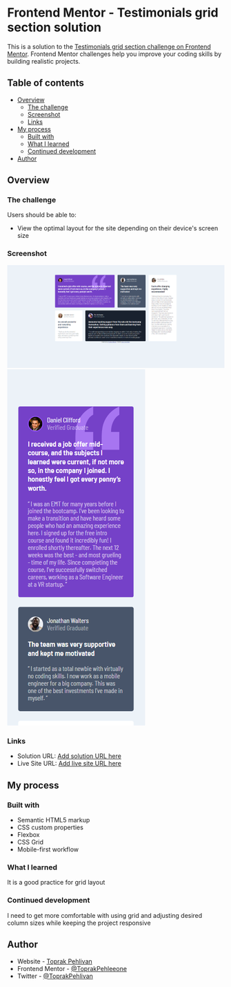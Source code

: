 # Frontend Mentor - Testimonials grid section solution

This is a solution to the [Testimonials grid section challenge on Frontend Mentor](https://www.frontendmentor.io/challenges/testimonials-grid-section-Nnw6J7Un7). Frontend Mentor challenges help you improve your coding skills by building realistic projects. 

## Table of contents

- [Overview](#overview)
  - [The challenge](#the-challenge)
  - [Screenshot](#screenshot)
  - [Links](#links)
- [My process](#my-process)
  - [Built with](#built-with)
  - [What I learned](#what-i-learned)
  - [Continued development](#continued-development)
- [Author](#author)




## Overview

### The challenge

Users should be able to:

- View the optimal layout for the site depending on their device's screen size

### Screenshot

![](./images/desktop_screenshot.png)
![](./images/mobile_screenshot.png)


### Links

- Solution URL: [Add solution URL here](https://your-solution-url.com)
- Live Site URL: [Add live site URL here](https://your-live-site-url.com)

## My process

### Built with

- Semantic HTML5 markup
- CSS custom properties
- Flexbox
- CSS Grid
- Mobile-first workflow


### What I learned

It is a good practice for grid layout 


### Continued development

I need to get more comfortable with using grid and adjusting desired column sizes while keeping the project responsive



## Author

- Website - [Toprak Pehlivan](https://github.com/ToprakPehleeone)
- Frontend Mentor - [@ToprakPehleeone](https://www.frontendmentor.io/profile/ToprakPehleeone)
- Twitter - [@ToprakPehlivan](https://x.com/ToprakPehlivan)

